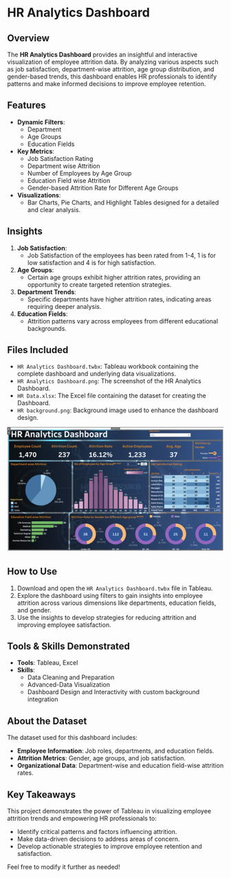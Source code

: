# HR Analytics Dashboard

## Overview
The **HR Analytics Dashboard** provides an insightful and interactive visualization of employee attrition data. By analyzing various aspects such as job satisfaction, department-wise attrition, age group distribution, and gender-based trends, this dashboard enables HR professionals to identify patterns and make informed decisions to improve employee retention.

## Features
- **Dynamic Filters**:
  - Department
  - Age Groups
  - Education Fields
- **Key Metrics**:
  - Job Satisfaction Rating
  - Department wise Attrition
  - Number of Employees by Age Group
  - Education Field wise Attrition
  - Gender-based Attrition Rate for Different Age Groups
- **Visualizations**:
  - Bar Charts, Pie Charts, and Highlight Tables designed for a detailed and clear analysis.

## Insights
1. **Job Satisfaction**:
   - Job Satisfaction of the employees has been rated from 1-4, 1 is for low satisfaction and 4 is for high satisfaction.
2. **Age Groups**:
   - Certain age groups exhibit higher attrition rates, providing an opportunity to create targeted retention strategies.
3. **Department Trends**:
   - Specific departments have higher attrition rates, indicating areas requiring deeper analysis.
4. **Education Fields**:
   - Attrition patterns vary across employees from different educational backgrounds.

## Files Included
- `HR Analytics Dashboard.twbx`: Tableau workbook containing the complete dashboard and underlying data visualizations.
- `HR Analytics Dashboard.png`: The screenshot of the HR Analytics Dashboard.
- `HR Data.xlsx`: The Excel file containing the dataset for creating the Dashboard.
- `HR background.png`: Background image used to enhance the dashboard design.

![screenshot](https://github.com/sumanthsadala/HR-Analytics-Dashboard/blob/main/HR%20Analytics%20Dashboard.png?raw=true)

## How to Use
1. Download and open the `HR Analytics Dashboard.twbx` file in Tableau.
2. Explore the dashboard using filters to gain insights into employee attrition across various dimensions like departments, education fields, and gender.
3. Use the insights to develop strategies for reducing attrition and improving employee satisfaction.

## Tools & Skills Demonstrated
- **Tools**: Tableau, Excel
- **Skills**:
  - Data Cleaning and Preparation
  - Advanced-Data Visualization
  - Dashboard Design and Interactivity with custom background integration

## About the Dataset
The dataset used for this dashboard includes:
- **Employee Information**: Job roles, departments, and education fields.
- **Attrition Metrics**: Gender, age groups, and job satisfaction.
- **Organizational Data**: Department-wise and education field-wise attrition rates.

## Key Takeaways
This project demonstrates the power of Tableau in visualizing employee attrition trends and empowering HR professionals to:
- Identify critical patterns and factors influencing attrition.
- Make data-driven decisions to address areas of concern.
- Develop actionable strategies to improve employee retention and satisfaction.



Feel free to modify it further as needed!

